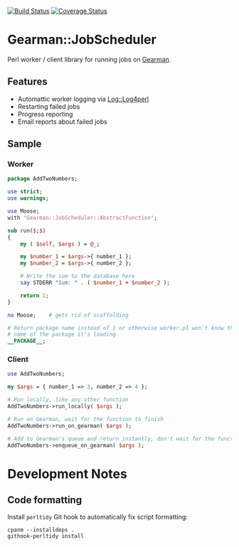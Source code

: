 [![Build Status](https://travis-ci.org/pypt/p5-Gearman-JobScheduler.svg?branch=develop)](https://travis-ci.org/pypt/p5-Gearman-JobScheduler) [![Coverage Status](https://coveralls.io/repos/github/pypt/p5-Gearman-JobScheduler/badge.svg?branch=develop)](https://coveralls.io/github/pypt/p5-Gearman-JobScheduler)

# Gearman::JobScheduler

Perl worker / client library for running jobs on [Gearman](http://gearman.org/).

## Features

* Automattic worker logging via [Log::Log4perl](http://search.cpan.org/~mschilli/Log-Log4perl/)
* Restarting failed jobs
* Progress reporting
* Email reports about failed jobs

## Sample

### Worker

```perl
package AddTwoNumbers;

use strict;
use warnings;

use Moose;
with 'Gearman::JobScheduler::AbstractFunction';

sub run($;$)
{
    my ( $self, $args ) = @_;

    my $number_1 = $args->{ number_1 };
    my $number_2 = $args->{ number_2 };

    # Write the sum to the database here
    say STDERR "Sum: " . ( $number_1 + $number_2 );

    return 1;
}

no Moose;    # gets rid of scaffolding

# Return package name instead of 1 or otherwise worker.pl won't know the
# name of the package it's loading
__PACKAGE__;
```

### Client

```perl
use AddTwoNumbers;

my $args = { number_1 => 3, number_2 => 4 };

# Run locally, like any other function
AddTwoNumbers->run_locally( $args );

# Run on Gearman, wait for the function to finish
AddTwoNumbers->run_on_gearman( $args );

# Add to Gearman's queue and return instantly, don't wait for the function to finish
AddTwoNumbers->enqueue_on_gearman( $args );
```


# Development Notes

## Code formatting

Install `perltidy` Git hook to automatically fix script formatting:

    cpanm --installdeps .
    githook-perltidy install
